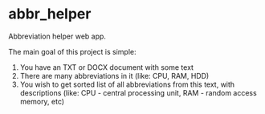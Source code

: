 # abbr_helper
Abbreviation helper web app.


The main goal of this project is simple:
  1. You have an TXT or DOCX document with some text
  2. There are many abbreviations in it (like: CPU, RAM, HDD)
  3. You wish to get sorted list of all abbreviations from this text, with descriptions (like: CPU - central processing unit, RAM - random access memory, etc)

